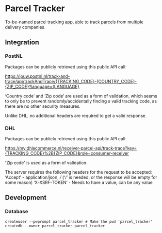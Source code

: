 # Parcel Tracker

To-be-named parcel tracking app, able to track parcels from multiple delivery companies.

## Integration

### PostNL

Packages can be publicly retrieved using this public API call:

https://jouw.postnl.nl/track-and-trace/api/trackAndTrace/{TRACKING_CODE}-{COUNTRY_CODE}-{ZIP_CODE}?language={LANGUAGE}

‘Country code’ and ‘Zip code’ are used as a form of validation, which seems to only be to prevent randomly/accidentally
finding a valid tracking code, as there are no other security measures.

Unlike DHL, no additional headers are required to get a valid response.

[//]: # (@todo Figure out how to track letters)

### DHL

Packages can be publicly retrieved using this public API call:

https://my.dhlecommerce.nl/receiver-parcel-api/track-trace?key={TRACKING_CODE}%2B{ZIP_CODE}&role=consumer-receiver

'Zip code' is used as a form of validation.

The server requires the following headers for the request to be accepted:
‘Accept’ - application/json, */* (‘*/*’ is needed, or the response will be empty for some reason)
‘X-XSRF-TOKEN’ - Needs to have a value, can be any value

[//]: # (@todo UPS)

## Development

### Database

```shell
createuser --pwprompt parcel_tracker # Make the pwd 'parcel_tracker'
createdb --owner parcel_tracker parcel_tracker
```
